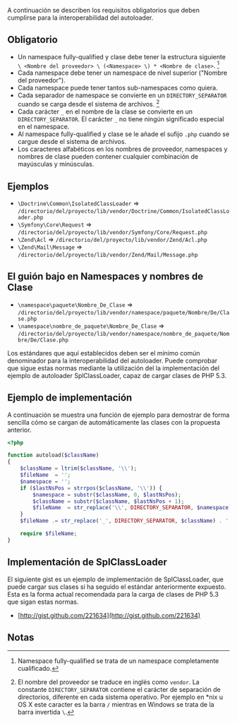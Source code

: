 A continuación se describen los requisitos obligatorios que deben
cumplirse para la interoperabilidad del autoloader.

Obligatorio
-----------

* Un namespace fully-qualified y clase debe tener la estructura siguiente `\ <Nombre del proveedor> \ (<Namespace> \) * <Nombre de clase>`. [^1]
* Cada namespace debe tener un namespace de nivel superior ("Nombre del proveedor").
* Cada namespace puede tener tantos sub-namespaces como quiera.
* Cada separador de namespace se convierte en un `DIRECTORY_SEPARATOR` cuando se carga desde el sistema de archivos. [^2]
* Cada carácter `_` en el nombre de la clase se convierte en un `DIRECTORY_SEPARATOR`. El carácter `_` no tiene ningún significado especial en el namespace.
* Al namespace fully-qualified y clase se le añade el sufijo `.php` cuando se cargue desde el sistema de archivos.
* Los caracteres alfabéticos en los nombres de proveedor, namespaces y nombres de clase pueden contener cualquier combinación de mayúsculas y minúsculas.

Ejemplos
----------

* `\Doctrine\Common\IsolatedClassLoader` => `/directorio/del/proyecto/lib/vendor/Doctrine/Common/IsolatedClassLoader.php`
* `\Symfony\Core\Request` => `/directorio/del/proyecto/lib/vendor/Symfony/Core/Request.php`
* `\Zend\Acl` => `/directorio/del/proyecto/lib/vendor/Zend/Acl.php`
* `\Zend\Mail\Message` => `/directorio/del/proyecto/lib/vendor/Zend/Mail/Message.php`

El guión bajo en Namespaces y nombres de Clase
--------------------------------------------------------

* `\namespace\paquete\Nombre_De_Clase` => `/directorio/del/proyecto/lib/vendor/namespace/paquete/Nombre/De/Clase.php`
* `\namespace\nombre_de_paquete\Nombre_De_Clase` => `/directorio/del/proyecto/lib/vendor/namespace/nombre_de_paquete/Nombre/De/Clase.php`

Los estándares que aquí establecidos deben ser el mínimo común
denominador para la interoperabilidad del autoloader. Puede
comprobar que sigue estas normas mediante la utilización del
la implementación del ejemplo de autoloader SplClassLoader,
capaz de cargar clases de PHP 5.3.

Ejemplo de implementación
----------------------------

A continuación se muestra una función de ejemplo para demostrar
de forma sencilla cómo se cargan de automáticamente las clases con
la propuesta anterior.

```php
<?php

function autoload($className)
{
    $className = ltrim($className, '\\');
    $fileName  = '';
    $namespace = '';
    if ($lastNsPos = strrpos($className, '\\')) {
        $namespace = substr($className, 0, $lastNsPos);
        $className = substr($className, $lastNsPos + 1);
        $fileName  = str_replace('\\', DIRECTORY_SEPARATOR, $namespace) . DIRECTORY_SEPARATOR;
    }
    $fileName .= str_replace('_', DIRECTORY_SEPARATOR, $className) . '.php';

    require $fileName;
}
```

Implementación de SplClassLoader
------------------------------------

El siguiente gist es un ejemplo de implementación de SplClassLoader,
que puede cargar sus clases si ha seguido el estándar anteriormente
expuesto. Esta es la forma actual recomendada para la carga de clases
de PHP 5.3 que sigan estas normas.

* [http://gist.github.com/221634](http://gist.github.com/221634)

Notas
------

[^1]: Namespace fully-qualified se trata de un namespace completamente cualificado.

[^2]: El nombre del proveedor se traduce en inglés como `vendor`. La constante `DIRECTORY_SEPARATOR` contiene el carácter de separación de directorios, diferente en cada sistema operativo. Por ejemplo en *nix u OS X este caracter es la barra `/` mientras en Windows se trata de la barra invertida `\`.